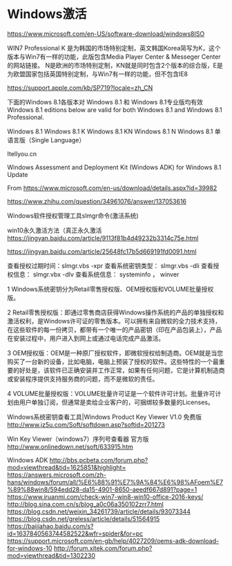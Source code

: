 # Windows激活


https://www.microsoft.com/en-US/software-download/windows8ISO


WIN7 Professional K 是为韩国的市场特别定制，英文韩国Korea简写为K，这个版本与Win7有一样的功能，此版包含Media Player Center & Messeger Center的网站链接。
N是欧洲的市场特别定制，KN就是同时包含2个版本的综合版，E是为欧盟国家包括英国特别定制，与Win7有一样的功能，但不包含IE8

https://support.apple.com/kb/SP719?locale=zh_CN


下面的Windows 8.1各版本对 Windows 8.1 和 Windows 8.1专业版均有效
Windows 8.1 editions below are valid for both Windows 8.1 and Windows 8.1 Professional.

Windows 8.1
Windows 8.1 K
Windows 8.1 KN
Windows 8.1 N
Windows 8.1 单语言版（Single Language）



Itellyou.cn

Windows Assessment and Deployment Kit (Windows ADK) for Windows 8.1 Update

From <https://www.microsoft.com/en-us/download/details.aspx?id=39982> 



https://www.zhihu.com/question/34961076/answer/137053616

Windows软件授权管理工具slmgr命令(激活系统)



win10永久激活方法（真正永久激活
https://jingyan.baidu.com/article/9113f81b4d49232b3314c75e.html

https://jingyan.baidu.com/article/25648fc17b5d669191fd0091.html








查看授权过期时间：slmgr.vbs -xpr
查看系统密钥类型： slmgr.vbs -dli
查看授权信息： slmgr.vbx -dlv
查看系统信息： systeminfo ， winver


1
Windows系统密钥分为Retail零售授权版、OEM授权版和VOLUME批量授权版。

2
Retail零售授权版：即通过零售商店获得Windows操作系统的产品的单独授权和激活权利，是Windows许可证的零售版本。可以拥有来自微软的全力技术支持，在这些软件的每一份拷贝，都带有一个唯一的产品密钥（印在产品包装上），产品在安装过程中，用户进入到网上或通过电话完成产品激活。

3
OEM授权版：OEM是一种原厂授权软件，即微软授权给制造商。OEM就是当您购买了一台新的设备，比如电脑，电脑上预装了授权的软件。这些特性的一个最重要的好处是，该软件已正确安装并工作正常，如果有任何问题，它是计算机制造商或安装程序提供支持服务商的问题，而不是微软的责任。

4
VOLUME批量授权版：VOLUME批量许可证是一个软件许可计划。批量许可计划由用户单独订阅，但通常是卖给企业客户的，可捆绑较多数量的Licenses。


Windows系统密钥查看工具|Windows Product Key Viewer V1.0 免费版
http://www.jz5u.com/Soft/softdown.asp?softid=201273

Win Key Viewer（windows7）序列号查看器 官方版
http://www.onlinedown.net/soft/633915.htm



Windows ADK
http://bbs.pcbeta.com/forum.php?mod=viewthread&tid=1625851&highlight=
https://answers.microsoft.com/zh-hans/windows/forum/all/%E6%88%91%E7%9A%84%E6%98%AFoem%E7%89%88win8/594edd28-da15-4901-8650-aeedf667d891?page=1
https://www.iruanmi.com/check-win7-win8-win10-office-2016-keys/
http://blog.sina.com.cn/s/blog_a0c06a350102zrr7.html
https://blog.csdn.net/weixin_34261739/article/details/93073344
https://blog.csdn.net/greless/article/details/51564915
https://baijiahao.baidu.com/s?id=1637840563744582522&wfr=spider&for=pc
https://support.microsoft.com/en-gb/help/4027209/oems-adk-download-for-windows-10
http://forum.xitek.com/forum.php?mod=viewthread&tid=1302230








